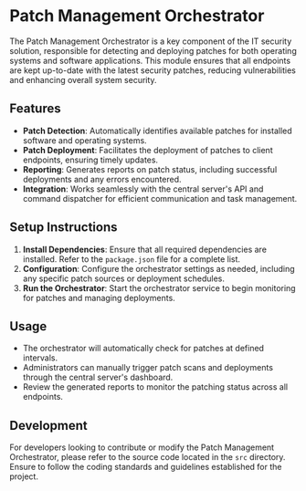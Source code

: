 # Patch Management Orchestrator

The Patch Management Orchestrator is a key component of the IT security solution, responsible for detecting and deploying patches for both operating systems and software applications. This module ensures that all endpoints are kept up-to-date with the latest security patches, reducing vulnerabilities and enhancing overall system security.

## Features

- **Patch Detection**: Automatically identifies available patches for installed software and operating systems.
- **Patch Deployment**: Facilitates the deployment of patches to client endpoints, ensuring timely updates.
- **Reporting**: Generates reports on patch status, including successful deployments and any errors encountered.
- **Integration**: Works seamlessly with the central server's API and command dispatcher for efficient communication and task management.

## Setup Instructions

1. **Install Dependencies**: Ensure that all required dependencies are installed. Refer to the `package.json` file for a complete list.
2. **Configuration**: Configure the orchestrator settings as needed, including any specific patch sources or deployment schedules.
3. **Run the Orchestrator**: Start the orchestrator service to begin monitoring for patches and managing deployments.

## Usage

- The orchestrator will automatically check for patches at defined intervals.
- Administrators can manually trigger patch scans and deployments through the central server's dashboard.
- Review the generated reports to monitor the patching status across all endpoints.

## Development

For developers looking to contribute or modify the Patch Management Orchestrator, please refer to the source code located in the `src` directory. Ensure to follow the coding standards and guidelines established for the project.